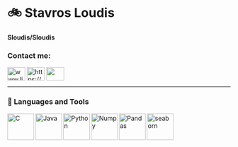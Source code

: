 # 🚲 Stavros Loudis


**Sloudis/Sloudis** 

<h3 align="left">Contact me:</h3>
<p align="left">
<a href="https://www.linkedin.com/in/stavros-loudis-a30bb522b" target="blank"><img align="center" src="https://raw.githubusercontent.com/rahuldkjain/github-profile-readme-generator/master/src/images/icons/Social/linked-in-alt.svg" alt="www.linkedin.com/in/stavros-loudis-a30bb522b" height="30" width="40" /></a>
<a href="https://www.kaggle.com/stavrosloudis" target="blank"><img align="center" src="https://raw.githubusercontent.com/rahuldkjain/github-profile-readme-generator/master/src/images/icons/Social/kaggle.svg" alt="https://www.kaggle.com/stavrosloudis" height="30" width="40" /></a>
<a href="stavrosloudis@gmail.com" target="blank"><img align="center" src="https://th.bing.com/th/id/OIP.d40vJE3amXKFXmaNgaHGWwHaFq?pid=ImgDet&rs=1" height="30" width="40" /></a>
</p>

---
### 🧰 Languages and Tools
<img align="left" alt="C" width="60px" style="padding-right:40 px;" src="https://cdn.jsdelivr.net/gh/devicons/devicon/icons/c/c-original.svg" />
<img align="left" alt="Java" width="60px" style="padding-right:10 px;" src="https://cdn.jsdelivr.net/gh/devicons/devicon/icons/java/java-original.svg" />       
<img align="left" alt="Python" width="60px" style="padding-right:10 px;" src="https://cdn.jsdelivr.net/gh/devicons/devicon/icons/python/python-original.svg" />
<img align="left" alt="Numpy" width="60px" style="padding-right:10 px;" src="https://cdn.jsdelivr.net/gh/devicons/devicon/icons/numpy/numpy-original.svg" />

<img align="left" alt="Pandas" width="60px" style="padding-right:10 px;" src="https://cdn.jsdelivr.net/gh/devicons/devicon/icons/pandas/pandas-original.svg" /> 
 <a href="https://seaborn.pydata.org/" target="_blank" rel="noreferrer"> <img src="https://seaborn.pydata.org/_images/logo-mark-lightbg.svg" alt="seaborn" width="60" height="60"/> </a>             
          


